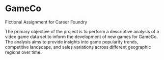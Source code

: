 # GameCo
Fictional Assignment for Career Foundry

The primary objective of the project is to perform a descriptive analysis of a video game data set to inform the development of new games for GameCo. The analysis aims to provide insights into game popularity trends, competitive landscape, and sales variations across different geographic regions over time.
